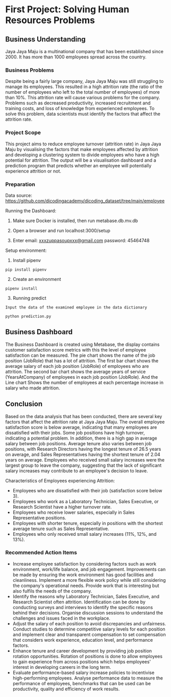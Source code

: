 # First Project: Solving Human Resources Problems

## Business Understanding

Jaya Jaya Maju is a multinational company that has been established since 2000. It has more than 1000 employees spread across the country.

### Business Problems

Despite being a fairly large company, Jaya Jaya Maju was still struggling to manage its employees. This resulted in a high attrition rate (the ratio of the number of employees who left to the total number of employees) of more than 10%. This attrition rate will cause various problems for the company. Problems such as decreased productivity, increased recruitment and training costs, and loss of knowledge from experienced employees. To solve this problem, data scientists must identify the factors that affect the attrition rate.

### Project Scope

This project aims to reduce employee turnover (attrition rate) in Jaya Jaya Maju by visualising the factors that make employees affected by attrition and developing a clustering system to divide employees who have a high potential for attrition. The output will be a visualisation dashboard and a prediction program that predicts whether an employee will potentially experience attrition or not.

### Preparation

Data source: https://github.com/dicodingacademy/dicoding_dataset/tree/main/employee

Running the Dashboard:

1. Make sure Docker is installed, then run metabase.db.mv.db

2. Open a browser and run localhost:3000/setup

3. Enter email: xxxzuppasoupxxx@gmail.com password: 45464748

Setup environment:

1. Install pipenv
```
pip install pipenv
```

2. Create an environment 
```
pipenv install
```

3. Running predict
```
Input the data of the examined employee in the data dictionary
```

```
python prediction.py
```

## Business Dashboard

The Business Dashboard is created using Metabase, the display contains customer satisfaction score metrics with this the level of employee satisfaction can be measured. The pie chart shows the name of the job position (JobRole) that has a lot of attrition. The first bar chart shows the average salary of each job position (JobRole) of employees who are attrition. The second bar chart shows the average years of service (YearsAtCompany) of employees in each job position (JobRole). And the Line chart Shows the number of employees at each percentage increase in salary who made attrition.

## Conclusion

Based on the data analysis that has been conducted, there are several key factors that affect the attrition rate at Jaya Jaya Maju. The overall employee satisfaction score is below average, indicating that many employees are dissatisfied with their jobs. Some job positions have high turnover, indicating a potential problem. In addition, there is a high gap in average salary between job positions. Average tenure also varies between job positions, with Research Directors having the longest tenure of 26.5 years on average, and Sales Representatives having the shortest tenure of 2.04 years on average. Employees who received small salary increases were the largest group to leave the company, suggesting that the lack of significant salary increases may contribute to an employee's decision to leave.

Characteristics of Employees experiencing Attrition:
- Employees who are dissatisfied with their job (satisfaction score below 3).
- Employees who work as a Laboratory Technician, Sales Executive, or Research Scientist have a higher turnover rate.
- Employees who receive lower salaries, especially in Sales Representative positions.
- Employees with shorter tenure, especially in positions with the shortest average tenure such as Sales Representative.
- Employees who only received small salary increases (11%, 12%, and 13%).

### Recommended Action Items

- Increase employee satisfaction by considering factors such as work environment, work/life balance, and job engagement. Improvements can be made by ensuring the work environment has good facilities and cleanliness. Implement a more flexible work policy while still considering the company's operational needs. Provide work that is interesting but also fulfils the needs of the company.
- Identify the reasons why Laboratory Technician, Sales Executive, and Research Scientist often attrition. Identification can be done by conducting surveys and interviews to identify the specific reasons behind their decisions. Organise discussion sessions to understand the challenges and issues faced in the workplace.
- Adjust the salary of each position to avoid discrepancies and unfairness. Conduct studies to determine competitive salary levels for each position and implement clear and transparent compensation to set compensation that considers work experience, education level, and performance factors.
- Enhance tenure and career development by providing job position rotation opportunities. Rotation of positions is done to allow employees to gain experience from across positions which helps employees' interest in developing careers in the long term.
- Evaluate performance-based salary increase policies to incentivise high-performing employees. Analyse performance data to measure the performance of employees, benchmarks that can be used can be productivity, quality and efficiency of work results. 
